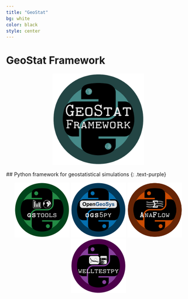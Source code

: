 ```yaml
---
title: "GeoStat"
bg: white
color: black
style: center
---
```


# GeoStat Framework
<p align="center">
<a href="https://github.com/GeoStat-Framework">
<img src="/docs/source/pics/GeoStat.png" alt="GeoStat-LOGO" width="250px"/></a>
</p>
## Python framework for geostatistical simulations
{: .text-purple}

<p align="center">
<a href="https://github.com/GeoStat-Framework/GSTools">
<img src="/docs/source/pics/gstools.png" alt="GSTools" width="150px"></a>
<a href="https://github.com/GeoStat-Framework/ogs5py">
<img src="/docs/source/pics/OGS.png" alt="ogs5py" width="150px"></a>
<a href="https://github.com/GeoStat-Framework/AnaFlow">
<img src="/docs/source/pics/Anaflow.png" alt="AnaFlow" width="150px"></a>
<a href="https://github.com/GeoStat-Framework/welltestpy">
<img src="/docs/source/pics/WTP.png" alt="welltestpy" width="150px"></a>
</p>

